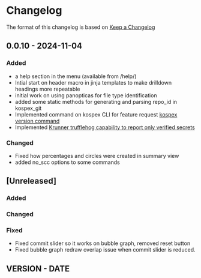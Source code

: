 # Changelog

The format of this changelog is based on [Keep a Changelog](https://keepachangelog.com/en/1.1.0/)

## 0.0.10 - 2024-11-04

### Added
  - a help section in the menu (available from /help/)
  - Intial start on header macro in jinja templates to make drilldown headings more repeatable
  - initial work on using panopticas for file type identification
  - added some static methods for generating and parsing repo_id in kospex_git
  - Implemented command on kospex CLI for feature request [kospex version command](https://github.com/kospex/kospex/issues/13)
  - Implemented [Krunner trufflehog capability to report only verified secrets](https://github.com/kospex/kospex/issues/10)

### Changed
  - Fixed how percentages and circles were created in summary view
  - added no_scc options to some commands

## [Unreleased]
### Added
### Changed
### Fixed
 - Fixed commit slider so it works on bubble graph, removed reset button
 - Fixed bubble graph redraw overlap issue when commit slider is reduced.

## VERSION - DATE
